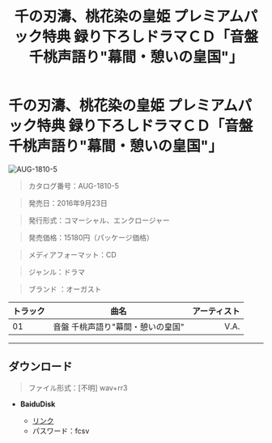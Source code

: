 ﻿---
layout: mypost
title: 千の刃濤、桃花染の皇姫 プレミアムパック特典 録り下ろしドラマＣＤ「音盤 千桃声語り"幕間・憩いの皇国"」
categories: [オーガスト]
---

# 千の刃濤、桃花染の皇姫 プレミアムパック特典 録り下ろしドラマＣＤ「音盤 千桃声語り"幕間・憩いの皇国"」

![AUG-1810-5](AUG-1810-5-Cover.jpg)

> カタログ番号：AUG-1810-5

> 発売日：2016年9月23日

> 発行形式：コマーシャル、エンクロージャー

> 発売価格：15180円（パッケージ価格）

> メディアフォーマット：CD

> ジャンル：ドラマ

> ブランド ：オーガスト


| トラック | 曲名 | アーティスト |
| ------| :-----------: | -----: |
| 01   | 音盤 千桃声語り"幕間・憩いの皇国" | V.A. |

---
## ダウンロード
> ファイル形式：[不明] wav+rr3

  - **BaiduDisk**

    - [リンク](https://pan.baidu.com/s/1nSIQ9nV-uos8VqH6N-e5sw)
    - パスワード：fcsv
  